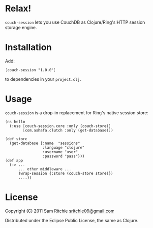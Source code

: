 Relax!
======

`couch-session` lets you use CouchDB as Clojure/Ring's HTTP session
storage engine.

Installation
============

Add:

    [couch-session "1.0.0"]

to dependencies in your `project.clj`.

Usage
=====

`couch-session` is a drop-in replacement for Ring's native session store:

    (ns hello
      (:use [couch-session.core :only (couch-store)]
            [com.ashafa.clutch :only (get-database)])

    (def store
      (get-database {:name  "sessions"
                     :language "clojure"
                     :username "user"
                     :password "pass"}))
    (def app
      (-> ...
          ... other middleware ...
          (wrap-session {:store (couch-store store)})
          ....))

License
=======

Copyright (C) 2011 Sam Ritchie <sritchie09@gmail.com>

Distributed under the Eclipse Public License, the same as Clojure.
